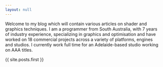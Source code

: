 ```yaml
---
layout: null
---
```


Welcome to my blog which will contain various articles on shader and graphics techniques. I am a programmer from South Australia, with 7 years of industry experience, specializing in graphics and optimisation and have worked on 18 commercial projects across a variety of platforms, engines and studios. I currently work full time for an Adelaide-based studio working on AAA titles.

{{ site.posts.first }}
